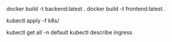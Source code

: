 
 docker build -t backend:latest .
 docker build -t frontend:latest .


 kubectl apply -f k8s/

 kubectl get all -n default
 kubectl describe ingress
